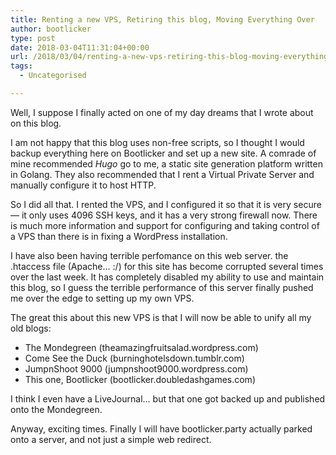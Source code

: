 ```yaml
---
title: Renting a new VPS, Retiring this blog, Moving Everything Over
author: bootlicker
type: post
date: 2018-03-04T11:31:04+00:00
url: /2018/03/04/renting-a-new-vps-retiring-this-blog-moving-everything-over/
tags:
  - Uncategorised

---
```

Well, I suppose I finally acted on one of my day dreams that I wrote about on this blog.

I am not happy that this blog uses non-free scripts, so I thought I would backup everything here on Bootlicker and set up a new site. A comrade of mine recommended _Hugo_ go to me, a static site generation platform written in Golang. They also recommended that I rent a Virtual Private Server and manually configure it to host HTTP.

So I did all that. I rented the VPS, and I configured it so that it is very secure &#8212; it only uses 4096 SSH keys, and it has a very strong firewall now. There is much more information and support for configuring and taking control of a VPS than there is in fixing a WordPress installation.

I have also been having terrible perfomance on this web server. the .htaccess file (Apache&#8230; :/) for this site has become corrupted several times over the last week. It has completely disabled my ability to use and maintain this blog, so I guess the terrible performance of this server finally pushed me over the edge to setting up my own VPS.

The great this about this new VPS is that I will now be able to unify all my old blogs:

  * The Mondegreen (theamazingfruitsalad.wordpress.com)
  * Come See the Duck (burninghotelsdown.tumblr.com)
  * JumpnShoot 9000 (jumpnshoot9000.wordpress.com)
  * This one, Bootlicker (bootlicker.doubledashgames.com)

I think I even have a LiveJournal&#8230; but that one got backed up and published onto the Mondegreen.

Anyway, exciting times. Finally I will have bootlicker.party actually parked onto a server, and not just a simple web redirect.
